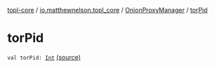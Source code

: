 [topl-core](../../index.md) / [io.matthewnelson.topl_core](../index.md) / [OnionProxyManager](index.md) / [torPid](./tor-pid.md)

# torPid

`val torPid: `[`Int`](https://kotlinlang.org/api/latest/jvm/stdlib/kotlin/-int/index.html) [(source)](https://github.com/05nelsonm/TorOnionProxyLibrary-Android/blob/master/topl-core/src/main/java/io/matthewnelson/topl_core/OnionProxyManager.kt#L938)